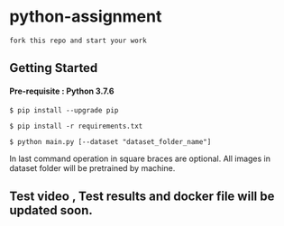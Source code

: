 # python-assignment

    fork this repo and start your work
    
## Getting Started

#### Pre-requisite : Python 3.7.6

    $ pip install --upgrade pip
    
    $ pip install -r requirements.txt
    
    $ python main.py [--dataset "dataset_folder_name"]
    
In last command operation in square braces are optional. All images in dataset folder will be pretrained by machine.

## Test video , Test results and docker file will be updated soon.
